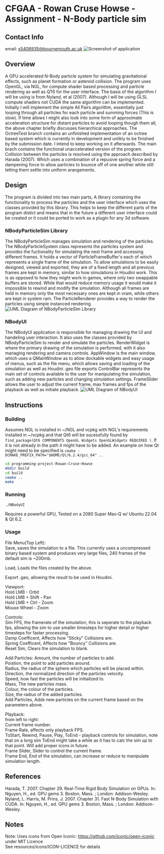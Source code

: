 # CFGAA - Rowan Cruse Howse - Assignment - N-Body particle sim
## Contact Info
email: s5408935@bournemouth.ac.uk
![Screenshot of application](/docs/images/Screenshot%20from%202023-04-29%2009-07-51.png "Screenshot")


## Overview
A GPU accelerated N-Body particle system for simulating gravitational effects, such as planet formation or asteroid collision. 
The program uses OpenGL, via NGL, for compute shader based processing and particle rendering as well as QT6 for the user interface.
The basis of the algorithm I will be using is from Nyland, et al (2007).
Although I will be using GLSL compute shaders not CUDA the same algorithm can be implemented.
Initially I will implement the simple All Pairs algorithm, essentially just looping through all particles for each particle and summing forces (This is slow). If time allows I might also look into some form of approximate acceleration structure for distant particles to avoid looping though them all, the above chapter briefly discusses hierarchical approaches. The OctreeTest branch contains an unfinished implementation of an octree based system which is currently in development and unlikly to be finished by the submission date. I intend to keep working on it afterwards. The main brach contains the functional unaccelerated version of the program.
Collision between the particles is resolved using the approach described by Harada (2007). Which uses a combination of a repusive spring force and a dampening force to allow particles to bounce off of one another while still letting them settle into uniform arangements. 

## Design
The program is divided into two main parts, A library containing the functionality to process the particles and the user interface which uses the classes provided by this library.
This helps to keep the different parts of the program distict and means that in the future a different user interface could be created or it could be ported to work as a plugin for any 3d software.

### NBodyParticleSim Library
The NBodyParticleSim manages simulation and rendering of the particles. 
The NBodyParticleSystem class represents the particles system and provides the fuctionality for simulating the next frame and accessing different frames.
It holds a vector of ParticleFrameBuffer's each of which represents a single frame of the simulation.
To allow simulations to be easily designed, viewed and exported, they are of a fixed length and all previous frames are kept in memory, similar to how simulations in Houdini work. This is as opposed to how they might work in games, where only two swappable buffers are stored. While that would reduce memory usage it would make it impossible to rewind and modify the simulation. Although all frames are held in memory only the most necessary ones are kept in vram, while others are kept in system ram.
The ParticleRenderer provides a way to render the particles using simple instanced rendering.
![UML Diagram of NBodyParticleSim Library](/docs/images/NBodyParticleSim.drawio.png "Diagram")


### NBodyUI
The NBodyUI application is responsible for managing drawing the UI and handeling user interaction. It also uses the classes provided by NBodyParticleSim to render and simulate the particles.
RenderWidget is where the primary drawing of the simulation is performed, with it also managing rendering and camera controls.
AppWindow is the main window, which uses a QMainWindow as to allow dockable widgets and easy usage of menus, such as the file menu, which allows saving and loading of the simulation as well as Houdini .geo file exports
ControlBar represents the main set of controls available to the user for manipulating the simulation, such as adding new particles and changing simulation settings.
FrameSlider allows the user to adjust the current frame, max frames and fps of the playback as well as initiate playback.
![UML Diagram of NBodyUI](/docs/images/NBodyUI.drawio.png "Diagram")

## Instructions
### Building
Assumes NGL is installed in ~/NGL and vcpkg with NGL's requirements installed in ~/vcpkg and that Qt6 will be sucessfully found by ```find_package(Qt6 COMPONENTS OpenGL Widgets OpenGLWidgets REQUIRED )```. If it is not already in the path it might have to be added.
An example on how Qt might need to be specified is ``` cmake -DCMAKE_PREFIX_PATH="$HOME/Qt/6.2.4/gcc_64" .. ```
```bash
cd programming-project-Rowan-Cruse-Howse  
mkdir build  
cd build  
cmake ..  
make  
```
### Running
```bash
./NBodyUI  
```
Requires a powerful GPU, Tested on a 2080 Super Max-Q w/ Ubuntu 22.04 & Qt 6.2.

### Usage 
File Menu(Top Left):  
Save, saves the simulation to a file. This currently uses a uncompressed binary based system and produces very large files, 240 frames of the default sim is ~200mb.

Load, Loads the files created by the above.  

Export .geo, allowing the result to be used in Houdini.

Viewport:  
Hold LMB - Orbit  
Hold LMB + Shift - Pan  
Hold LMB + Ctrl - Zoom  
Mouse Wheel - Zoom  

Controls:  
Sim FPS, the framerate of the simulation, this is seperate to the playback fps, allowing the sim to use smaller timesteps for higher detail or higher timesteps for faster processing.  
Damp Coefficent, Affects how "Sticky" Collisions are.  
Spring Coefficent, Affects how "Bouncy" Collisions are.  
Reset Sim, Clears the simulation to blank.  

Add Particles:
Amount, the number of particles to add.  
Poistion, the point to add particles around.  
Radius, the radius of the sphere which particles will be placed within.  
Direction, the normalized direction of the particles velocity.  
Speed, how fast the particles will be initialized to.  
Mass, The new particles mass.  
Colour, the colour of the particles.  
Size, the radius of the added particles.  
Add Particles, Adds new particles on the current frame based on the parameters above.  

Playback:  
from left to right:  
Current frame number.  
Frame Rate, affects only playback FPS.  
ToStart, Rewind, Pause, Play, ToEnd - playback controls for simulation, note that on a long sim ToEnd might take a while as it has to calc the sim up to that point. Will add proper icons in future.  
Frame Slider, Slider to control the current frame.  
Frame End, End of the simulation, can increase or reduce to manipulate simulation length.  

## References
Harada, T. 2007. Chapter 29. Real-Time Rigid Body Simulation on GPUs. In: Nguyen, H., ed. GPU gems 3. Boston, Mass. ; London: Addison-Wesley.  
Nyland, L. Harris, M. Prins, J. 2007. Chapter 31. Fast N-Body Simulation with CUDA. In: Nguyen, H., ed. GPU gems 3. Boston, Mass. ; London: Addison-Wesley.
## Notes
Note: Uses icons from Open Iconic: https://github.com/iconic/open-iconic under MIT Licence  
See resources/icons/ICON-LICENCE for details
